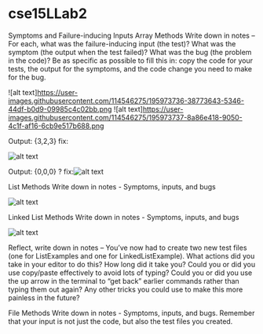 # cse15LLab2
Symptoms and Failure-inducing Inputs
Array Methods 
Write down in notes – For each, what was the failure-inducing input (the test)? What was the symptom (the output when the test failed)? What was the bug (the problem in the code)? Be as specific as possible to fill this in: copy the code for your tests, the output for the symptoms, and the code change you need to make for the bug.

![alt text]https://user-images.githubusercontent.com/114546275/195973736-38773643-5346-44df-b0d9-09985c4c02bb.png
![alt text]https://user-images.githubusercontent.com/114546275/195973737-8a86e418-9050-4c1f-af16-6cb9e517b688.png

Output: {3,2,3}
fix:

![alt text](https://user-images.githubusercontent.com/114546275/195973738-6a3b72ac-3a0c-4e20-9a06-9d8f9a0d0d03.png)

Output: {0,0,0} ?
fix:![alt text](https://user-images.githubusercontent.com/114546275/195973739-83b857db-03b6-4a4f-85e2-9e375b00d887.png)

List Methods 
Write down in notes - Symptoms, inputs, and bugs

![alt text](https://user-images.githubusercontent.com/114546275/195973740-0397b104-c0d5-450f-a1ba-c06f813ce686.png)



Linked List Methods 
Write down in notes - Symptoms, inputs, and bugs

![alt text](https://user-images.githubusercontent.com/114546275/195973741-8c05eef2-f354-4429-ac4c-fdaeae5407c2.png)



Reflect, write down in notes – You’ve now had to create two new test files (one for ListExamples and one for LinkedListExample). What actions did you take in your editor to do this? How long did it take you? Could you or did you use copy/paste effectively to avoid lots of typing? Could you or did you use the up arrow in the terminal to “get back” earlier commands rather than typing them out again? Any other tricks you could use to make this more painless in the future?






File Methods 
Write down in notes - Symptoms, inputs, and bugs. Remember that your input is not just the code, but also the test files you created.
